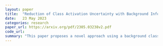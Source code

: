 ```yaml
---
layout: paper
title:  "Reduction of Class Activation Uncertainty with Background Information"
date:   23 May 2023
categories: research
paper_url: https://arxiv.org/pdf/2305.03238v2.pdf
code_url: 
summary: "This paper proposes a novel approach using a background class to enhance generalization in neural network training, offering computational efficiency compared to multitask learning. We introduce a method for selecting background images and explore potential enhancements. Our approach, applied to various datasets, demonstrates improved generalization with reduced computational cost. Furthermore, by analyzing class activation mappings, we observe a propensity for broader context comprehension in certain classification tasks. Integration of the proposed background class with transformers yields state-of-the-art performance on multiple datasets, including STL-10, CIFAR-10, CIFAR-100, Oxford-102, Caltech-101, and CINIC-10."
---
```


